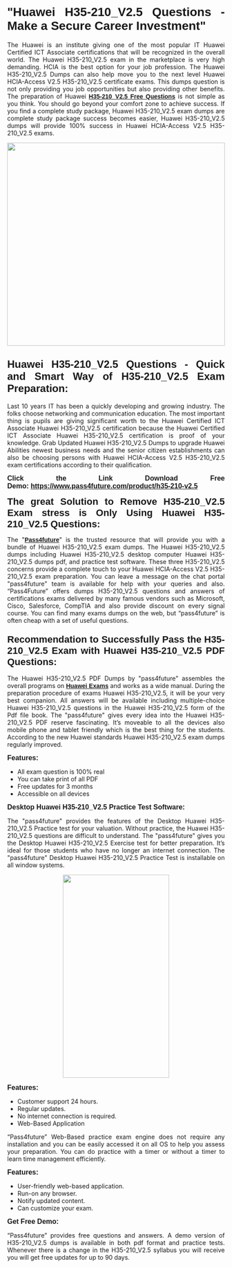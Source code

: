 
<h1 style="text-align: justify;"><span style="font-family:Tahoma,Geneva,sans-serif;"><strong>"Huawei H35-210_V2.5 Questions - Make a Secure Career Investment"</strong></span></h1>

<p style="text-align: justify;">The Huawei is an institute giving one of the most popular IT Huawei Certified ICT Associate certifications that will be recognized in the overall world. The Huawei H35-210_V2.5 exam in the marketplace is very high demanding. HCIA is the best option for your job profession. The Huawei H35-210_V2.5 Dumps can also help move you to the next level Huawei HCIA-Access V2.5 H35-210_V2.5 certificate exams. This dumps question is not only providing you job opportunities but also providing other benefits. The preparation of Huawei <span style="font-family:Tahoma,Geneva,sans-serif;"><strong><a href="https://www.pass4future.com/questions/huawei/h35-210-v2.5">H35-210_V2.5 Free Questions</a></strong></span> is not simple as you think. You should go beyond your comfort zone to achieve success. If you find a complete study package, Huawei H35-210_V2.5 exam dumps are complete study package success becomes easier, Huawei H35-210_V2.5 dumps will provide 100% success in Huawei HCIA-Access V2.5 H35-210_V2.5 exams.</p>

<p style="text-align: justify;"><a href="https://www.pass4future.com/product/h35-210-v2.5"><img alt="" src="https://lh3.googleusercontent.com/pw/AM-JKLVhEO4I138wJzOepD3laGU-R1M7eT-OTYdow6pCESip26lSeaxxzS9BVWUKuzj1e3L_MoxCfVgBEvV8ODwl1LGzlZbt6HJm3NXXplPwnYiBfuYM_eQCcVVRMaAwHdsl3AhHOZS-up7mzwmd4i4EpEGq=w1112-h625-no?authuser=0" style="width: 100%; height: 470px;" /></a></p>

<h2 style="text-align: justify;"><span style="font-size:24px;"><strong><span style="font-family:Tahoma,Geneva,sans-serif;">Huawei H35-210_V2.5 Questions - Quick and Smart Way of H35-210_V2.5 Exam Preparation:</span></strong></span></h2>

<p style="text-align: justify;">Last 10 years IT has been a quickly developing and growing industry. The folks choose networking and communication education. The most important thing is pupils are giving significant worth to the Huawei Certified ICT Associate Huawei H35-210_V2.5 certification because the Huawei Certified ICT Associate Huawei H35-210_V2.5 certification is proof of your knowledge. Grab Updated Huawei H35-210_V2.5 Dumps to upgrade Huawei Abilities newest business needs and the senior citizen establishments can also be choosing persons with Huawei HCIA-Access V2.5 H35-210_V2.5 exam certifications according to their qualification.</p>

<p style="text-align: justify;"><strong><span style="font-family:Lucida Sans Unicode,Lucida Grande,sans-serif;"><span style="font-size:16px;">Click the Link Download Free Demo: <a href="https://www.pass4future.com/product/h35-210-v2.5">https://www.pass4future.com/product/h35-210-v2.5</a></span></span></strong></p>

<p style="text-align: justify;"><strong><span style="font-size:22px;"><span style="font-family:Tahoma,Geneva,sans-serif;">The great Solution to Remove H35-210_V2.5 Exam stress is Only Using Huawei H35-210_V2.5 Questions:</span></span></strong></p>

<p style="text-align: justify;">The "<span style="font-family:Lucida Sans Unicode,Lucida Grande,sans-serif;"><a href="https://www.pass4future.com/"><strong>Pass4future</strong></a></span>" is the trusted resource that will provide you with a bundle of Huawei H35-210_V2.5 exam dumps. The Huawei H35-210_V2.5 dumps including Huawei H35-210_V2.5 desktop computer Huawei H35-210_V2.5 dumps pdf, and practice test software. These three H35-210_V2.5 concerns provide a complete touch to your Huawei HCIA-Access V2.5 H35-210_V2.5 exam preparation. You can leave a message on the chat portal "pass4future" team is available for help with your queries and also. “Pass4Future” offers dumps H35-210_V2.5 questions and answers of certifications exams delivered by many famous vendors such as Microsoft, Cisco, Salesforce, CompTIA and also provide discount on every signal course. You can find many exams dumps on the web, but “pass4future” is often cheap with a set of useful questions.</p>

<h3 style="text-align: justify;"><span style="font-size:22px;"><strong><span style="font-family:Tahoma,Geneva,sans-serif;">Recommendation to Successfully Pass the H35-210_V2.5 Exam with Huawei H35-210_V2.5 PDF Questions:</span></strong></span></h3>

<p style="text-align: justify;">The Huawei H35-210_V2.5 PDF Dumps by "pass4future" assembles the overall programs on <span style="font-family:Lucida Sans Unicode,Lucida Grande,sans-serif;"><strong><a href="https://www.pass4future.com/huawei">Huawei Exams</a></strong></span> and works as a wide manual. During the preparation procedure of exams Huawei H35-210_V2.5, it will be your very best companion. All answers will be available including multiple-choice Huawei H35-210_V2.5 questions in the Huawei H35-210_V2.5 form of the Pdf file book. The "pass4future" gives every idea into the Huawei H35-210_V2.5 PDF reserve fascinating. It’s moveable to all the devices also mobile phone and tablet friendly which is the best thing for the students. According to the new Huawei standards Huawei H35-210_V2.5 exam dumps regularly improved.</p>

<p style="text-align: justify;"><span style="font-family:Lucida Sans Unicode,Lucida Grande,sans-serif;"><span style="font-size:16px;"><strong>Features:</strong></span></span></p>

<ul>
	<li style="text-align: justify;">All exam question is 100% real</li>
	<li style="text-align: justify;">You can take print of all PDF</li>
	<li style="text-align: justify;">Free updates for 3 months </li>
	<li style="text-align: justify;">Accessible on all devices</li>
</ul>

<p style="text-align: justify;"><span style="font-family:Tahoma,Geneva,sans-serif;"><span style="font-size:16px;"><strong>Desktop Huawei H35-210_V2.5 Practice Test Software:</strong></span></span></p>

<p style="text-align: justify;">The "pass4future" provides the features of the Desktop Huawei H35-210_V2.5 Practice test for your valuation. Without practice, the Huawei H35-210_V2.5 questions are difficult to understand. The "pass4future" gives you the Desktop Huawei H35-210_V2.5 Exercise test for better preparation. It’s ideal for those students who have no longer an internet connection. The "pass4future" Desktop Huawei H35-210_V2.5 Practice Test is installable on all window systems.</p>

<p style="text-align: center;"><a href="https://www.pass4future.com/product/h35-210-v2.5"><img alt="" src="https://lh3.googleusercontent.com/pw/AM-JKLV3yUm3jiqqIo1xIsj1VJ_UeysYexQY-pRYO0rIFl3vg11QZioN-gzffpw2AfKqFynWuvoXOreWrWS0swpr4xmOSWfwII2jvatteuqrfxiWGFBSHPiZUCoi33jqeymK5dmu-0enyX6tayRCAMHw05jv=s625-no?authuser=0" style="width: 70%; height: 470px;" /></a></p>

<p style="text-align: justify;"><span style="font-size:16px;"><span style="font-family:Lucida Sans Unicode,Lucida Grande,sans-serif;"><strong>Features:</strong></span></span></p>

<ul>
	<li style="text-align: justify;">Customer support 24 hours. </li>
	<li style="text-align: justify;">Regular updates. </li>
	<li style="text-align: justify;">No internet connection is required.</li>
	<li style="text-align: justify;">Web-Based Application</li>
</ul>

<p style="text-align: justify;">“Pass4future” Web-Based practice exam engine does not require any installation and you can be easily accessed it on all OS to help you assess your preparation. You can do practice with a timer or without a timer to learn time management efficiently.</p>

<p style="text-align: justify;"><strong><span style="font-size:16px;"><span style="font-family:Lucida Sans Unicode,Lucida Grande,sans-serif;">Features:</span></span></strong></p>

<ul>
	<li style="text-align: justify;">User-friendly web-based application.</li>
	<li style="text-align: justify;">Run-on any browser. </li>
	<li style="text-align: justify;">Notify updated content.</li>
	<li style="text-align: justify;">Can customize your exam.</li>
</ul>

<p style="text-align: justify;"><span style="font-size:16px;"><span style="font-family:Lucida Sans Unicode,Lucida Grande,sans-serif;"><strong>Get Free Demo:</strong></span></span></p>

<p style="text-align: justify;">“Pass4future” provides free questions and answers. A demo version of H35-210_V2.5 dumps is available in both pdf format and practice tests. Whenever there is a change in the H35-210_V2.5 syllabus you will receive you will get free updates for up to 90 days. </p>
